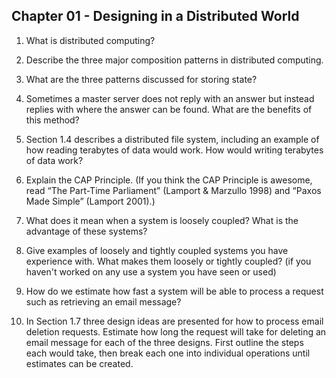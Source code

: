 ## Chapter 01 - Designing in a Distributed World

1. What is distributed computing?

2. Describe the three major composition patterns in distributed computing.

3. What are the three patterns discussed for storing state?

4. Sometimes a master server does not reply with an answer but instead replies with where the answer can be found. What are the benefits of this method?

5. Section 1.4 describes a distributed file system, including an example of how reading terabytes of data would work. How would writing terabytes of data work?

6. Explain the CAP Principle. (If you think the CAP Principle is awesome, read “The Part-Time Parliament” (Lamport & Marzullo 1998) and “Paxos Made Simple” (Lamport 2001).)

7. What does it mean when a system is loosely coupled? What is the advantage of these systems?

8. Give examples of loosely and tightly coupled systems you have experience with. What makes them loosely or tightly coupled? (if you haven't worked on any use a system you have seen or used)

9. How do we estimate how fast a system will be able to process a request such as retrieving an email message?

10. In Section 1.7 three design ideas are presented for how to process email deletion requests. Estimate how long the request will take for deleting an email message for each of the three designs. First outline the steps each would take, then break each one into individual operations until estimates can be created.